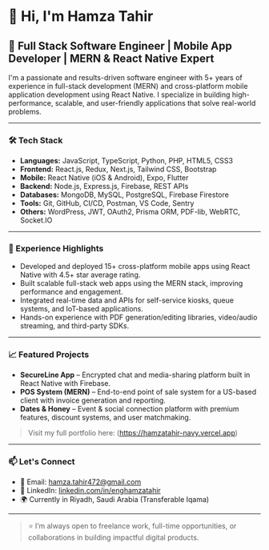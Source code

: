 # 👋 Hi, I'm Hamza Tahir

## 🚀 Full Stack Software Engineer | Mobile App Developer | MERN & React Native Expert

I'm a passionate and results-driven software engineer with 5+ years of experience in full-stack development (MERN) and cross-platform mobile application development using React Native. I specialize in building high-performance, scalable, and user-friendly applications that solve real-world problems.

---

### 🛠️ Tech Stack

- **Languages:** JavaScript, TypeScript, Python, PHP, HTML5, CSS3
- **Frontend:** React.js, Redux, Next.js, Tailwind CSS, Bootstrap
- **Mobile:** React Native (iOS & Android), Expo, Flutter
- **Backend:** Node.js, Express.js, Firebase, REST APIs
- **Databases:** MongoDB, MySQL, PostgreSQL, Firebase Firestore
- **Tools:** Git, GitHub, CI/CD, Postman, VS Code, Sentry
- **Others:** WordPress, JWT, OAuth2, Prisma ORM, PDF-lib, WebRTC, Socket.IO

---

### 💼 Experience Highlights

- Developed and deployed 15+ cross-platform mobile apps using React Native with 4.5+ star average rating.
- Built scalable full-stack web apps using the MERN stack, improving performance and engagement.
- Integrated real-time data and APIs for self-service kiosks, queue systems, and IoT-based applications.
- Hands-on experience with PDF generation/editing libraries, video/audio streaming, and third-party SDKs.

---

### 📈 Featured Projects

- **SecureLine App** – Encrypted chat and media-sharing platform built in React Native with Firebase.
- **POS System (MERN)** – End-to-end point of sale system for a US-based client with invoice generation and reporting.
- **Dates & Honey** – Event & social connection platform with premium features, discount systems, and user matchmaking.

> Visit my full portfolio here: (https://hamzatahir-navy.vercel.app)

---

### 📫 Let's Connect

- 📧 Email: [hamza.tahir472@gmail.com](mailto:hamza.tahir472@gmail.com)  
- 💼 LinkedIn: [linkedin.com/in/enghamzatahir](https://linkedin.com/in/enghamzatahir)  
- 🌍 Currently in Riyadh, Saudi Arabia (Transferable Iqama)  

---

> ⭐ I’m always open to freelance work, full-time opportunities, or collaborations in building impactful digital products.
